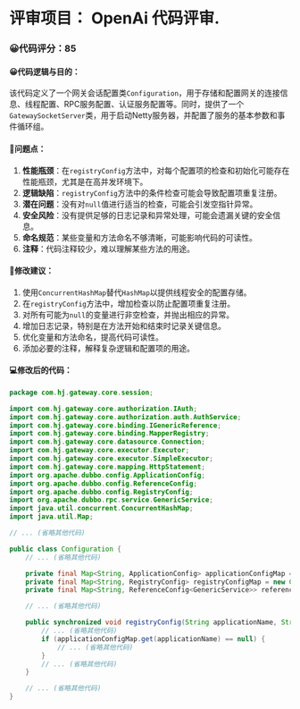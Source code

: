 # 评审项目： OpenAi 代码评审.
### 😀代码评分：85
#### 😀代码逻辑与目的：
该代码定义了一个网关会话配置类`Configuration`，用于存储和配置网关的连接信息、线程配置、RPC服务配置、认证服务配置等。同时，提供了一个`GatewaySocketServer`类，用于启动Netty服务器，并配置了服务的基本参数和事件循环组。

#### 🤔问题点：
1. **性能瓶颈**：在`registryConfig`方法中，对每个配置项的检查和初始化可能存在性能瓶颈，尤其是在高并发环境下。
2. **逻辑缺陷**：`registryConfig`方法中的条件检查可能会导致配置项重复注册。
3. **潜在问题**：没有对`null`值进行适当的检查，可能会引发空指针异常。
4. **安全风险**：没有提供足够的日志记录和异常处理，可能会遗漏关键的安全信息。
5. **命名规范**：某些变量和方法命名不够清晰，可能影响代码的可读性。
6. **注释**：代码注释较少，难以理解某些方法的用途。

#### 🎯修改建议：
1. 使用`ConcurrentHashMap`替代`HashMap`以提供线程安全的配置存储。
2. 在`registryConfig`方法中，增加检查以防止配置项重复注册。
3. 对所有可能为`null`的变量进行非空检查，并抛出相应的异常。
4. 增加日志记录，特别是在方法开始和结束时记录关键信息。
5. 优化变量和方法命名，提高代码可读性。
6. 添加必要的注释，解释复杂逻辑和配置项的用途。

#### 💻修改后的代码：
```java
package com.hj.gateway.core.session;

import com.hj.gateway.core.authorization.IAuth;
import com.hj.gateway.core.authorization.auth.AuthService;
import com.hj.gateway.core.binding.IGenericReference;
import com.hj.gateway.core.binding.MapperRegistry;
import com.hj.gateway.core.datasource.Connection;
import com.hj.gateway.core.executor.Executor;
import com.hj.gateway.core.executor.SimpleExecutor;
import com.hj.gateway.core.mapping.HttpStatement;
import org.apache.dubbo.config.ApplicationConfig;
import org.apache.dubbo.config.ReferenceConfig;
import org.apache.dubbo.config.RegistryConfig;
import org.apache.dubbo.rpc.service.GenericService;
import java.util.concurrent.ConcurrentHashMap;
import java.util.Map;

// ... (省略其他代码)

public class Configuration {
    // ... (省略其他代码)

    private final Map<String, ApplicationConfig> applicationConfigMap = new ConcurrentHashMap<>();
    private final Map<String, RegistryConfig> registryConfigMap = new ConcurrentHashMap<>();
    private final Map<String, ReferenceConfig<GenericService>> referenceConfigMap = new ConcurrentHashMap<>();

    // ... (省略其他代码)

    public synchronized void registryConfig(String applicationName, String address, String interfaceName, String version) {
        // ... (省略其他代码)
        if (applicationConfigMap.get(applicationName) == null) {
            // ... (省略其他代码)
        }
        // ... (省略其他代码)
    }

    // ... (省略其他代码)
}
```